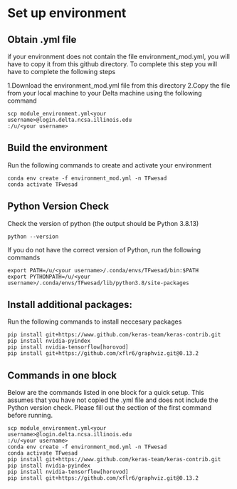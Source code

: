 # Set up environment

## Obtain .yml file
if your environment does not contain the file environment_mod.yml, you will have to copy it from this github directory. To complete this step you will have to complete the following steps

1.Download the environment_mod.yml file from this directory
2.Copy the file from your local machine to your Delta machine using the following command

```
scp module_environment.yml<your username>@login.delta.ncsa.illinois.edu
:/u/<your username>

```

## Build the environment
Run the following commands to create and activate your environment
```
conda env create -f environment_mod.yml -n TFwesad
conda activate TFwesad
```
 
## Python Version Check
Check the version of python (the output should be Python 3.8.13)
```
python --version
```

If you do not have the correct version of Python, run the following commands
```
export PATH=/u/<your username>/.conda/envs/TFwesad/bin:$PATH
export PYTHONPATH=/u/<your username>/.conda/envs/TFwesad/lib/python3.8/site-packages
```

## Install additional packages:
Run the following commands to install neccesary packages
```
pip install git+https://www.github.com/keras-team/keras-contrib.git
pip install nvidia-pyindex
pip install nvidia-tensorflow[horovod]
pip install git+https://github.com/xflr6/graphviz.git@0.13.2
```

## Commands in one block
Below are the commands listed in one block for a quick setup. This assumes that you have not copied the .yml file and does not include the Python version check. Please fill out the <your username> section of the first command before running.

```
scp module_environment.yml<your username>@login.delta.ncsa.illinois.edu
:/u/<your username>
conda env create -f environment_mod.yml -n TFwesad
conda activate TFwesad
pip install git+https://www.github.com/keras-team/keras-contrib.git
pip install nvidia-pyindex
pip install nvidia-tensorflow[horovod]
pip install git+https://github.com/xflr6/graphviz.git@0.13.2
```
